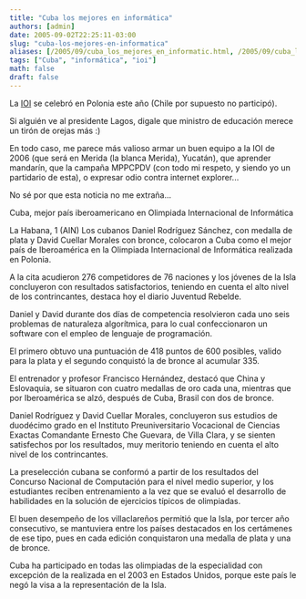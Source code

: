 ```yaml
---
title: "Cuba los mejores en informática"
authors: [admin]
date: 2005-09-02T22:25:11-03:00
slug: "cuba-los-mejores-en-informatica"
aliases: [/2005/09/cuba_los_mejores_en_informatic.html, /2005/09/cuba_los_mejore.html]
tags: ["Cuba", "informática", "ioi"]
math: false
draft: false
---
```


La [IOI](http://www.ioinformatics.org/) se celebró en Polonia este año
(Chile por supuesto no participó).

Si alguién ve al presidente Lagos, digale que ministro de educación
merece un tirón de orejas más :)

En todo caso, me parece más valioso armar un buen equipo a la IOI de
2006 (que será en Merida (la blanca Merida), Yucatán), que aprender
mandarín, que la campaña MPPCPDV (con todo mi respeto, y siendo yo un
partidario de esta), o expresar odio contra internet explorer\...

No sé por que esta noticia no me extraña\...

Cuba, mejor país iberoamericano en Olimpiada Internacional de
Informática

La Habana, 1 (AIN) Los cubanos Daniel Rodríguez Sánchez, con medalla de
plata y David Cuellar Morales con bronce, colocaron a Cuba como el mejor
país de Iberoamérica en la Olimpiada Internacional de Informática
realizada en Polonia.

A la cita acudieron 276 competidores de 76 naciones y los jóvenes de la
Isla concluyeron con resultados satisfactorios, teniendo en cuenta el
alto nivel de los contrincantes, destaca hoy el diario Juventud Rebelde.

Daniel y David durante dos días de competencia resolvieron cada uno seis
problemas de naturaleza algorítmica, para lo cual confeccionaron un
software con el empleo de lenguaje de programación.

El primero obtuvo una puntuación de 418 puntos de 600 posibles, valido
para la plata y el segundo conquistó la de bronce al acumular 335.

El entrenador y profesor Francisco Hernández, destacó que China y
Eslovaquia, se situaron con cuatro medallas de oro cada una, mientras
que por Iberoamérica se alzó, después de Cuba, Brasil con dos de bronce.

Daniel Rodríguez y David Cuellar Morales, concluyeron sus estudios de
duodécimo grado en el Instituto Preuniversitario Vocacional de Ciencias
Exactas Comandante Ernesto Che Guevara, de Villa Clara, y se sienten
satisfechos por los resultados, muy meritorio teniendo en cuenta el alto
nivel de los contrincantes.

La preselección cubana se conformó a partir de los resultados del
Concurso Nacional de Computación para el nivel medio superior, y los
estudiantes reciben entrenamiento a la vez que se evaluó el desarrollo
de habilidades en la solución de ejercicios típicos de olimpiadas.

El buen desempeño de los villaclareños permitió que la Isla, por tercer
año consecutivo, se mantuviera entre los países destacados en los
certámenes de ese tipo, pues en cada edición conquistaron una medalla de
plata y una de bronce.

Cuba ha participado en todas las olimpiadas de la especialidad con
excepción de la realizada en el 2003 en Estados Unidos, porque este país
le negó la visa a la representación de la Isla.


